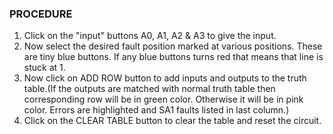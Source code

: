 ### PROCEDURE

1. Click on the "input" buttons A0, A1, A2 & A3 to give the input.
2. Now select the desired fault position marked at various positions. These are tiny blue buttons. If any blue buttons turns red that means that line is stuck at 1.
3. Now click on ADD ROW button to add inputs and outputs to the truth table.(If the outputs are matched with normal truth table then corresponding row will be in green color. Otherwise it will be in pink color. Errors are highlighted and SA1 faults listed in last column.)
4. Click on the CLEAR TABLE button to clear the table and reset the circuit.
